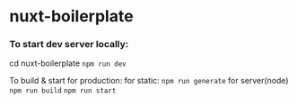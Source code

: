 # nuxt-boilerplate

### To start dev server locally:

  cd nuxt-boilerplate
  ```npm run dev```

  To build & start for production:
    for static:
    ```npm run generate```
    for server(node)
    ```npm run build```
    ```npm run start```
